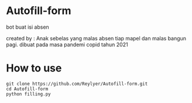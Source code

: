 # Autofill-form
bot buat isi absen 

created by : Anak sebelas yang malas absen tiap mapel dan malas bangun pagi.
dibuat pada masa pandemi copid tahun 2021

# How to use
```
git clone https://github.com/Reylyer/Autofill-form.git
cd Autofill-form
python filling.py
```

